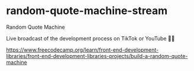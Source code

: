 # random-quote-machine-stream
Random Quote Machine

Live broadcast of the development process on TikTok or YouTube :blue_heart::yellow_heart:

https://www.freecodecamp.org/learn/front-end-development-libraries/front-end-development-libraries-projects/build-a-random-quote-machine
